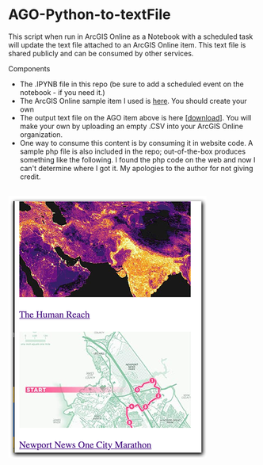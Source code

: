 # AGO-Python-to-textFile

This script when run in ArcGIS Online as a Notebook with a scheduled task will update the text file attached to an ArcGIS Online item.  This text file is shared publicly and can be consumed by other services.

Components
- The .IPYNB file in this repo (be sure to add a scheduled event on the notebook - if you need it.)
- The ArcGIS Online sample item I used is <a target="new" href="https://k12.maps.arcgis.com/home/item.html?id=45f7b3b45a2048f6b6cd9d849342f97c">here</a>. You should create your own
- The output text file on the AGO item above is here [<a href="https://k12.maps.arcgis.com/sharing/rest/content/items/45f7b3b45a2048f6b6cd9d849342f97c/data">download</a>].  You will make your own by uploading an empty .CSV into your ArcGIS Online organization.
- One way to consume this content is by consuming it in website code. A sample php file is also included in the repo; out-of-the-box produces something like the following. I found the php code on the web and now I can't determine where I got it. My apologies to the author for not giving credit.

<br />
<img widdth=300 src="https://github.com/trbaker/AGO-Python-to-textFile/blob/main/screensample2.png?raw=true">
